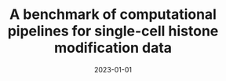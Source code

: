 ---
title: "A benchmark of computational pipelines for single-cell histone modification data"
collection: publications
permalink: /publications/2023-01-01-A-benchmark-of-computational-pipelines-for-single-cell-histone-modification-data
date: 2023-01-01
paperurl: 'https://doi.org/10.1186/s13059-023-02981-2'
code: 'https://github.com/vallotlab/benchmark_scepigenomics'
citation: 'F.&nbsp;Raimundo, P.&nbsp;Prompsy, J.-P. Vert, &amp; C.&nbsp;Vallot.
A benchmark of computational pipelines for single-cell histone modification data.
<em>Genome Biol.</em>, 2023.'
---